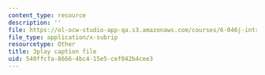 ```yaml
---
content_type: resource
description: ''
file: https://ol-ocw-studio-app-qa.s3.amazonaws.com/courses/6-046j-introduction-to-algorithms-sma-5503-fall-2005/540ffcfa86664bc415e5cef042b4cee3_JPyuH4qXLZ0.srt
file_type: application/x-subrip
resourcetype: Other
title: 3play caption file
uid: 540ffcfa-8666-4bc4-15e5-cef042b4cee3
---
```

